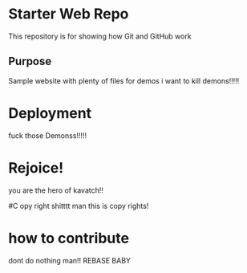 # Starter Web Repo

This repository is for showing how Git and GitHub work

## Purpose

Sample website with plenty of files for demos i want to kill demons!!!!!

# Deployment
fuck those Demonss!!!!!

# Rejoice!
you are the hero of kavatch!!

#C opy right
shitttt man this is copy rights!

# how to contribute
dont do nothing man!! REBASE BABY